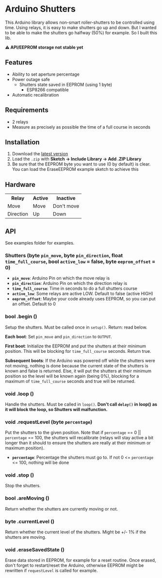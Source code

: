 # Arduino Shutters

This Arduino library allows non-smart roller-shutters to be controlled using time.
Using relays, it is easy to make shutters go up and down. But I wanted to be able
to make the shutters go halfway (50%) for example. So I built this lib.

**:warning: API/EEPROM storage not stable yet**

## Features

* Ability to set aperture percentage
* Power outage safe
  * Shutters state saved in EEPROM (using 1 byte)
    * ESP8266 compatible
* Automatic recalibration

## Requirements

* 2 relays
* Measure as precisely as possible the time of a full course in seconds

## Installation

1. Download the [latest version](https://github.com/marvinroger/arduino-shutters/archive/master.zip)
2. Load the `.zip` with **Sketch → Include Library → Add .ZIP Library**
3. Be sure that the EEPROM byte you want to use (0 by default) is clear.
You can load the EraseEEPROM example sketch to achieve this

## Hardware

<table>
  <tr>
    <th>Relay</th>
    <th>Active</th>
    <th>Inactive</th>
  </tr>
  <tr>
    <td>Move</td>
    <td>Move</td>
    <td>Don't move</td>
  </tr>
  <tr>
    <td>Direction</td>
    <td>Up</td>
    <td>Down</td>
  </tr>
</table>

## API

See examples folder for examples.

### Shutters (byte `pin_move`, byte `pin_direction`, float `time_full_course`, bool `active_low` = false, byte `eeprom_offset` = 0)

* **`pin_move`**: Arduino Pin on which the move relay is
* **`pin_direction`**: Arduino Pin on which the direction relay is
* **`time_full_course`**: Time in seconds to do a full shutters course
* **`active_low`**: Some relays are active LOW. Default to false (active HIGH)
* **`eeprom_offset`**: Maybe your code already uses EEPROM, so you can put an offset. Default to 0

### bool .begin ()

Setup the shutters. Must be called once in `setup()`.
Return: read below.

**Each boot**: Set `pin_move` and `pin_direction` to `OUTPUT`.

**First boot**: Initialize the EEPROM and put the shutters at their minimum position. This will be blocking for `time_full_course` seconds. Return true.

**Subsequent boots**: If the Arduino was powered off while the shutters were not moving, nothing is done because the current state of the shutters is known and false is returned. Else, it will put the shutters at their minimum position so the level will be known again (being 0%), blocking for a maximum of `time_full_course` seconds and true will be returned.

### void .loop ()

Handle the shutters. Must be called in `loop()`. **Don't call `delay()` in loop() as it will block the loop, so Shutters will malfunction.**

### void .requestLevel (byte `percentage`)

Put the shutters to the given position.
Note that if `percentage` == 0 || `percentage` == 100, the shutters will recalibrate (relays will stay active a bit longer than it should to ensure the shutters are really at their minimum or maximum position).

* **`percentage`**: Percentage the shutters must go to. If not 0 <= `percentage` <= 100, nothing will be done

### void .stop ()

Stop the shutters.

### bool .areMoving ()

Return whether the shutters are currently moving or not.

### byte .currentLevel ()

Return whether the current level of the shutters. Might be +/- 1% if the shutters are moving.

### void .eraseSavedState ()

Erase data stored in EEPROM, for example for a reset routine.
Once erased, don't forget to restart/reset the Arduino, otherwise EEPROM might
be rewritten if `requestLevel` is called for example.
